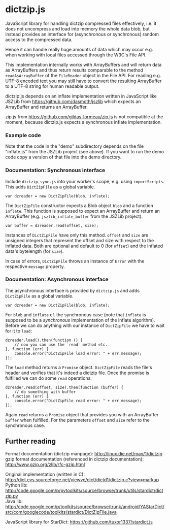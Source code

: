 dictzip.js
==========

JavaScript library for handling dictzip compressed files effectively, i.e. it does not
uncompress and load into memory the whole data blob, but instead provides an interface
for (asynchronous or synchronous) random access to the compressed data.

Hence it can handle really huge amounts of data which may occur e.g. when working with
local files accessed through the W3C's File API.

This implementation internally works with ArrayBuffers and will return data
as ArrayBuffers and thus return results comparable to the method
`readAsArrayBuffer` of the `FileReader` object in the File API. For reading
e.g. UTF-8 encoded text you may still have to convert the resulting 
ArrayBuffer to a UTF-8 string for human readable output.

dictzip.js depends on an inflate implementation written in JavaScript like
JSZLib from https://github.com/dasmoth/jszlib which expects an ArrayBuffer
and returns an ArrayBuffer.

zip.js from https://github.com/gildas-lormeau/zip.js is not compatible
at the moment, because dictzip.js expects a synchronous inflate implementation.

### Example code

Note that the code in the "demo" subdirectory depends on the file "inflate.js"
from the JSZLib project (see above). If you want to run the demo code copy
a version of that file into the demo directory.

### Documentation: Synchronous interface

Include `dictzip_sync.js` into your worker's scope, e.g. using `importScripts`. This adds `DictZipFile` as a global variable.

    var dzreader = new DictZipFile(blob, inflate);
    
The `DictZipFile` constructor expects a Blob object `blob` and a function `inflate`. This function is supposed to expect an ArrayBuffer and return an ArrayBuffer (e.g. `jszlib_inflate_buffer` from the JSZLib project).

    var buffer = dzreader.read(offset, size);
    
Instances of `DictZipFile` have only this method. `offset` and `size` are unsigned integers that represent the offset and size with respect to the inflated data. Both are optional and default to 0 (for `offset`) and the inflated data's bytelength (for `size`).

In case of errors, `DictZipFile` throws an instance of `Error` with the respective `message` property. 

### Documentation: Asynchronous interface

The asynchronous interface is provided by `dictzip.js` and adds `DictZipFile` as a global variable.

    var dzreader = new DictZipFile(blob, inflate);
    
For `blob` and `inflate` cf. the synchronous case (note that `inflate` is supposed to be a _synchronous_ implementation of the inflate algorithm). Before we can do anything with our instance of `DictZipFile` we have to wait for it to `load`:

    dzreader.load().then(function () {
        // now you can use the `read` method etc.
    }, function (err) {
        console.error("DictZipFile load error: " + err.message);
    });

The `load` method returns a `Promise` object. `DictZipFile` reads the file's header and verifies that it's indeed a dictzip file. Once the promise is fulfilled we can do some `read` operations:

    dzreader.read(offset, size).then(function (buffer) {
        // do something with buffer
    }, function (err) {
        console.error("DictZipFile read error: " + err.message);
    });
    
Again `read` returns a `Promise` object that provides you with an ArrayBuffer `buffer` when fulfilled. For the parameters `offset` and `size` refer to the synchronous case.

Further reading
---

Format documentation (dictzip manpage): http://linux.die.net/man/1/dictzip  
gzip format documentation (referenced in dictzip documentation): http://www.gzip.org/zlib/rfc-gzip.html

Original implementation (written in C): http://dict.cvs.sourceforge.net/viewvc/dict/dictd1/dictzip.c?view=markup  
Python lib: http://code.google.com/p/pytoolkits/source/browse/trunk/utils/stardict/dictzip.py  
Java lib: http://code.google.com/p/toolkits/source/browse/trunk/android/YAStarDict/src/com/googlecode/toolkits/stardict/DictZipFile.java

JavaScript library for StarDict: https://github.com/tuxor1337/stardict.js
